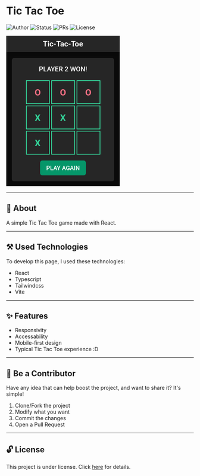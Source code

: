# Tic Tac Toe

![Author](https://img.shields.io/badge/author-Wendell%20Kenneddy-brightgreen)
![Status](https://img.shields.io/badge/status-Concluded-brightgreen)
![PRs](https://img.shields.io/badge/PRs-Welcome-brightgreen)
![License](https://img.shields.io/badge/license-MIT-brightgreen)

![Final Result](./public/preview.png)

---

## 📕 About

A simple Tic Tac Toe game made with React.

---

## ⚒️ Used Technologies

To develop this page, I used these technologies:

- React
- Typescript
- Tailwindcss
- Vite

---

## ✨ Features

- Responsivity
- Accessability
- Mobile-first design
- Typical Tic Tac Toe experience :D

---

## 🤝 Be a Contributor

Have any idea that can help boost the project, and want to share it? It's simple!

1. Clone/Fork the project
2. Modify what you want
3. Commit the changes
4. Open a Pull Request

---

## 🔓 License

This project is under license. Click [here](./LICENSE.md) for details.
